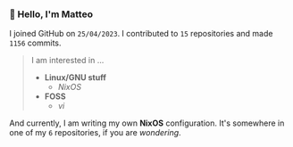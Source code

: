 ### 👋 Hello, I'm Matteo

I joined GitHub on `25/04/2023`.
I contributed to `15` repositories and made `1156` commits.

> I am interested in ...
> 
> - **Linux/GNU stuff**
>     - *NixOS*
> - **FOSS**
>   - *vi*

And currently, I am writing my own **NixOS** configuration. It's somewhere in one of my `6` repositories, if you are *wondering*.
